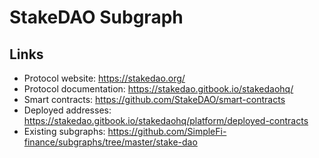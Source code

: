 # StakeDAO Subgraph

## Links

- Protocol website: https://stakedao.org/
- Protocol documentation: https://stakedao.gitbook.io/stakedaohq/
- Smart contracts: https://github.com/StakeDAO/smart-contracts
- Deployed addresses: https://stakedao.gitbook.io/stakedaohq/platform/deployed-contracts
- Existing subgraphs: https://github.com/SimpleFi-finance/subgraphs/tree/master/stake-dao
